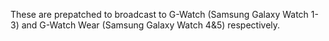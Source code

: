 These are prepatched to broadcast to G-Watch (Samsung Galaxy Watch 1-3) and G-Watch Wear (Samsung Galaxy Watch 4&5) respectively. 
